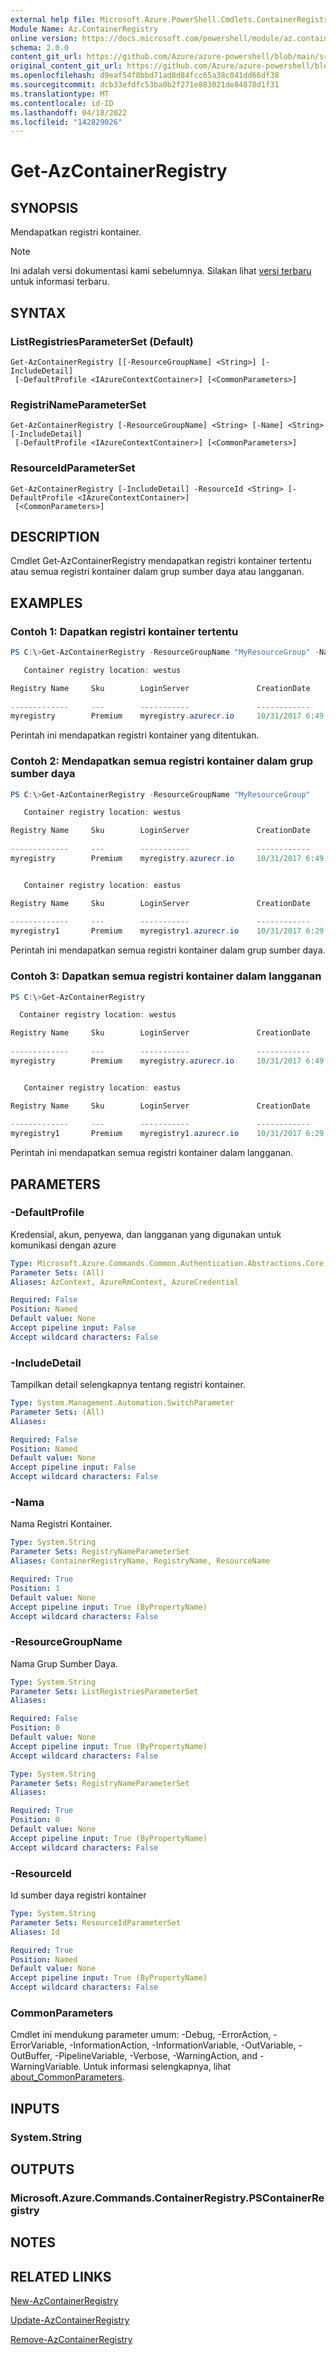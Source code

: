 ```yaml
---
external help file: Microsoft.Azure.PowerShell.Cmdlets.ContainerRegistry.dll-Help.xml
Module Name: Az.ContainerRegistry
online version: https://docs.microsoft.com/powershell/module/az.containerregistry/get-azcontainerregistry
schema: 2.0.0
content_git_url: https://github.com/Azure/azure-powershell/blob/main/src/ContainerRegistry/ContainerRegistry/help/Get-AzContainerRegistry.md
original_content_git_url: https://github.com/Azure/azure-powershell/blob/main/src/ContainerRegistry/ContainerRegistry/help/Get-AzContainerRegistry.md
ms.openlocfilehash: d9eaf54f8bbd71ad8d84fcc65a38c041dd66df38
ms.sourcegitcommit: dcb33efdfc53ba0b2f271e883021de84878d1f31
ms.translationtype: MT
ms.contentlocale: id-ID
ms.lasthandoff: 04/18/2022
ms.locfileid: "142829026"
---
```

# Get-AzContainerRegistry

## SYNOPSIS
Mendapatkan registri kontainer.

> [!NOTE]
>Ini adalah versi dokumentasi kami sebelumnya. Silakan lihat [versi terbaru](/powershell/module/az.containerregistry/get-azcontainerregistry) untuk informasi terbaru.

## SYNTAX

### ListRegistriesParameterSet (Default)
```
Get-AzContainerRegistry [[-ResourceGroupName] <String>] [-IncludeDetail]
 [-DefaultProfile <IAzureContextContainer>] [<CommonParameters>]
```

### RegistriNameParameterSet
```
Get-AzContainerRegistry [-ResourceGroupName] <String> [-Name] <String> [-IncludeDetail]
 [-DefaultProfile <IAzureContextContainer>] [<CommonParameters>]
```

### ResourceIdParameterSet
```
Get-AzContainerRegistry [-IncludeDetail] -ResourceId <String> [-DefaultProfile <IAzureContextContainer>]
 [<CommonParameters>]
```

## DESCRIPTION
Cmdlet Get-AzContainerRegistry mendapatkan registri kontainer tertentu atau semua registri kontainer dalam grup sumber daya atau langganan.

## EXAMPLES

### Contoh 1: Dapatkan registri kontainer tertentu
```powershell
PS C:\>Get-AzContainerRegistry -ResourceGroupName "MyResourceGroup" -Name "MyRegistry"

   Container registry location: westus

Registry Name     Sku        LoginServer               CreationDate               Provisioni AdminUserE StorageAccountN
                                                                                  ngState    nabled     ame
-------------     ---        -----------               ------------               ---------- ---------- ---------------
myregistry        Premium    myregistry.azurecr.io     10/31/2017 6:49:31 PM      Succeeded  True
```

Perintah ini mendapatkan registri kontainer yang ditentukan.

### Contoh 2: Mendapatkan semua registri kontainer dalam grup sumber daya
```powershell
PS C:\>Get-AzContainerRegistry -ResourceGroupName "MyResourceGroup"

   Container registry location: westus

Registry Name     Sku        LoginServer               CreationDate               Provisioni AdminUserE StorageAccountN
                                                                                  ngState    nabled     ame
-------------     ---        -----------               ------------               ---------- ---------- ---------------
myregistry        Premium    myregistry.azurecr.io     10/31/2017 6:49:31 PM      Succeeded  True


   Container registry location: eastus

Registry Name     Sku        LoginServer               CreationDate               Provisioni AdminUserE StorageAccountN
                                                                                  ngState    nabled     ame
-------------     ---        -----------               ------------               ---------- ---------- ---------------
myregistry1       Premium    myregistry1.azurecr.io    10/31/2017 6:29:31 PM      Succeeded  True
```

Perintah ini mendapatkan semua registri kontainer dalam grup sumber daya.

### Contoh 3: Dapatkan semua registri kontainer dalam langganan
```powershell
PS C:\>Get-AzContainerRegistry

  Container registry location: westus

Registry Name     Sku        LoginServer               CreationDate               Provisioni AdminUserE StorageAccountN
                                                                                  ngState    nabled     ame
-------------     ---        -----------               ------------               ---------- ---------- ---------------
myregistry        Premium    myregistry.azurecr.io     10/31/2017 6:49:31 PM      Succeeded  True


   Container registry location: eastus

Registry Name     Sku        LoginServer               CreationDate               Provisioni AdminUserE StorageAccountN
                                                                                  ngState    nabled     ame
-------------     ---        -----------               ------------               ---------- ---------- ---------------
myregistry1       Premium    myregistry1.azurecr.io    10/31/2017 6:29:31 PM      Succeeded  True
```

Perintah ini mendapatkan semua registri kontainer dalam langganan.

## PARAMETERS

### -DefaultProfile
Kredensial, akun, penyewa, dan langganan yang digunakan untuk komunikasi dengan azure

```yaml
Type: Microsoft.Azure.Commands.Common.Authentication.Abstractions.Core.IAzureContextContainer
Parameter Sets: (All)
Aliases: AzContext, AzureRmContext, AzureCredential

Required: False
Position: Named
Default value: None
Accept pipeline input: False
Accept wildcard characters: False
```

### -IncludeDetail
Tampilkan detail selengkapnya tentang registri kontainer.

```yaml
Type: System.Management.Automation.SwitchParameter
Parameter Sets: (All)
Aliases:

Required: False
Position: Named
Default value: None
Accept pipeline input: False
Accept wildcard characters: False
```

### -Nama
Nama Registri Kontainer.

```yaml
Type: System.String
Parameter Sets: RegistryNameParameterSet
Aliases: ContainerRegistryName, RegistryName, ResourceName

Required: True
Position: 1
Default value: None
Accept pipeline input: True (ByPropertyName)
Accept wildcard characters: False
```

### -ResourceGroupName
Nama Grup Sumber Daya.

```yaml
Type: System.String
Parameter Sets: ListRegistriesParameterSet
Aliases:

Required: False
Position: 0
Default value: None
Accept pipeline input: True (ByPropertyName)
Accept wildcard characters: False
```

```yaml
Type: System.String
Parameter Sets: RegistryNameParameterSet
Aliases:

Required: True
Position: 0
Default value: None
Accept pipeline input: True (ByPropertyName)
Accept wildcard characters: False
```

### -ResourceId
Id sumber daya registri kontainer

```yaml
Type: System.String
Parameter Sets: ResourceIdParameterSet
Aliases: Id

Required: True
Position: Named
Default value: None
Accept pipeline input: True (ByPropertyName)
Accept wildcard characters: False
```

### CommonParameters
Cmdlet ini mendukung parameter umum: -Debug, -ErrorAction, -ErrorVariable, -InformationAction, -InformationVariable, -OutVariable, -OutBuffer, -PipelineVariable, -Verbose, -WarningAction, and -WarningVariable. Untuk informasi selengkapnya, lihat [about_CommonParameters](http://go.microsoft.com/fwlink/?LinkID=113216).

## INPUTS

### System.String

## OUTPUTS

### Microsoft.Azure.Commands.ContainerRegistry.PSContainerRegistry

## NOTES

## RELATED LINKS

[New-AzContainerRegistry](New-AzContainerRegistry.md)

[Update-AzContainerRegistry](Update-AzContainerRegistry.md)

[Remove-AzContainerRegistry](Remove-AzContainerRegistry.md)

